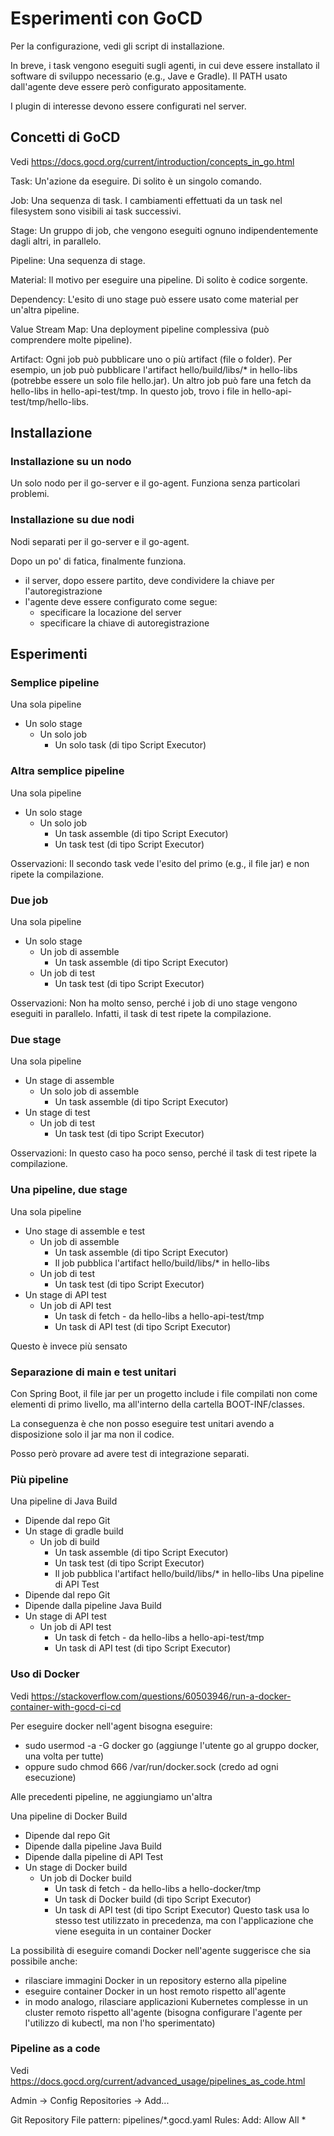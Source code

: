 # Esperimenti con GoCD 

Per la configurazione, vedi gli script di installazione. 

In breve, i task vengono eseguiti sugli agenti, in cui deve essere installato il software di sviluppo necessario (e.g., Jave e Gradle). 
Il PATH usato dall'agente deve essere però configurato appositamente. 

I plugin di interesse devono essere configurati nel server. 

## Concetti di GoCD 

Vedi https://docs.gocd.org/current/introduction/concepts_in_go.html 

Task: 
Un'azione da eseguire. 
Di solito è un singolo comando. 

Job: 
Una sequenza di task. 
I cambiamenti effettuati da un task nel filesystem sono visibili ai task successivi. 

Stage: 
Un gruppo di job, che vengono eseguiti ognuno indipendentemente dagli altri, in parallelo. 

Pipeline: 
Una sequenza di stage. 

Material: 
Il motivo per eseguire una pipeline. 
Di solito è codice sorgente. 

Dependency: 
L'esito di uno stage può essere usato come material per un'altra pipeline. 

Value Stream Map: 
Una deployment pipeline complessiva (può comprendere molte pipeline). 

Artifact: 
Ogni job può pubblicare uno o più artifact (file o folder). 
Per esempio, un job può pubblicare l'artifact hello/build/libs/* in hello-libs (potrebbe essere un solo file hello.jar). 
Un altro job può fare una fetch da hello-libs in hello-api-test/tmp. 
In questo job, trovo i file in hello-api-test/tmp/hello-libs. 


## Installazione 

### Installazione su un nodo 

Un solo nodo per il go-server e il go-agent. 
Funziona senza particolari problemi. 

### Installazione su due nodi  

Nodi separati per il go-server e il go-agent. 

Dopo un po' di fatica, finalmente funziona. 
- il server, dopo essere partito, deve condividere la chiave per l'autoregistrazione 
- l'agente deve essere configurato come segue: 
  - specificare la locazione del server 
  - specificare la chiave di autoregistrazione 


## Esperimenti 

### Semplice pipeline 

Una sola pipeline 
- Un solo stage 
  - Un solo job 
    - Un solo task (di tipo Script Executor)  

### Altra semplice pipeline 

Una sola pipeline 
- Un solo stage 
  - Un solo job 
    - Un task assemble (di tipo Script Executor)  
    - Un task test (di tipo Script Executor)  

Osservazioni: 
Il secondo task vede l'esito del primo (e.g., il file jar) e non ripete la compilazione. 

### Due job 

Una sola pipeline 
- Un solo stage 
  - Un job di assemble 
    - Un task assemble (di tipo Script Executor)  
  - Un job di test 
    - Un task test (di tipo Script Executor)  

Osservazioni: 
Non ha molto senso, perché i job di uno stage vengono eseguiti in parallelo. 
Infatti, il task di test ripete la compilazione. 

### Due stage 

Una sola pipeline 
- Un stage di assemble
  - Un solo job di assemble 
    - Un task assemble (di tipo Script Executor)  
- Un stage di test
  - Un job di test 
    - Un task test (di tipo Script Executor)  

Osservazioni: 
In questo caso ha poco senso, perché il task di test ripete la compilazione. 

### Una pipeline, due stage 

Una sola pipeline 
- Uno stage di assemble e test 
  - Un job di assemble 
    - Un task assemble (di tipo Script Executor)  
    - Il job pubblica l'artifact hello/build/libs/* in hello-libs 
  - Un job di test 
    - Un task test (di tipo Script Executor)  
- Un stage di API test
  - Un job di API test 
    - Un task di fetch - da hello-libs a hello-api-test/tmp 
    - Un task di API test (di tipo Script Executor)  

Questo è invece più sensato 

### Separazione di main e test unitari 

Con Spring Boot, il file jar per un progetto include i file compilati non come elementi di primo livello, 
ma all'interno della cartella BOOT-INF/classes. 

La conseguenza è che non posso eseguire test unitari avendo a disposizione solo il jar ma non il codice. 

Posso però provare ad avere test di integrazione separati. 

### Più pipeline 

Una pipeline di Java Build
- Dipende dal repo Git  
- Un stage di gradle build
  - Un job di build 
    - Un task assemble (di tipo Script Executor)  
    - Un task test (di tipo Script Executor) 
    - Il job pubblica l'artifact hello/build/libs/* in hello-libs 
Una pipeline di API Test 
- Dipende dal repo Git  
- Dipende dalla pipeline Java Build 
- Un stage di API test
  - Un job di API test 
    - Un task di fetch - da hello-libs a hello-api-test/tmp 
    - Un task di API test (di tipo Script Executor)  
	
### Uso di Docker 

Vedi https://stackoverflow.com/questions/60503946/run-a-docker-container-with-gocd-ci-cd 

Per eseguire docker nell'agent bisogna eseguire: 
- sudo usermod -a -G docker go (aggiunge l'utente go al gruppo docker, una volta per tutte) 
- oppure sudo chmod 666 /var/run/docker.sock (credo ad ogni esecuzione) 

Alle precedenti pipeline, ne aggiungiamo un'altra 

Una pipeline di Docker Build 
- Dipende dal repo Git  
- Dipende dalla pipeline Java Build 
- Dipende dalla pipeline di API Test 
- Un stage di Docker build
  - Un job di Docker build 
    - Un task di fetch - da hello-libs a hello-docker/tmp 
    - Un task di Docker build (di tipo Script Executor)  
    - Un task di API test (di tipo Script Executor) 
	  Questo task usa lo stesso test utilizzato in precedenza, 
	  ma con l'applicazione che viene eseguita in un container Docker

La possibilità di eseguire comandi Docker nell'agente suggerisce che sia possibile anche: 
- rilasciare immagini Docker in un repository esterno alla pipeline 
- eseguire container Docker in un host remoto rispetto all'agente 
- in modo analogo, rilasciare applicazioni Kubernetes complesse in un cluster remoto rispetto all'agente 
  (bisogna configurare l'agente per l'utilizzo di kubectl, ma non l'ho sperimentato) 

### Pipeline as a code 

Vedi https://docs.gocd.org/current/advanced_usage/pipelines_as_code.html 

Admin -> Config Repositories -> Add... 

Git Repository 
File pattern: pipelines/*.gocd.yaml 
Rules: Add: Allow All * 